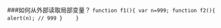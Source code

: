 ###如何从外部读取局部变量？
    `function f1(){
        var n=999;
        function f2(){
        　　alert(n); // 999
        }
　　}`